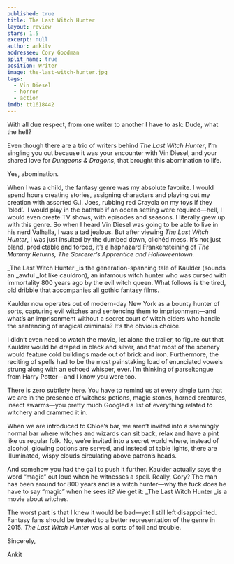 ```yaml
---
published: true
title: The Last Witch Hunter
layout: review
stars: 1.5
excerpt: null
author: ankitv
addressee: Cory Goodman
split_name: true
position: Writer
image: the-last-witch-hunter.jpg
tags: 
  - Vin Diesel
  - horror
  - action
imdb: tt1618442
---
```


With all due respect, from one writer to another I have to ask: Dude, what the hell?

Even though there are a trio of writers behind _The Last Witch Hunter_, I’m singling you out because it was your encounter with Vin Diesel, and your shared love for _Dungeons & Dragons_, that brought this abomination to life. 

Yes, abomination. 

When I was a child, the fantasy genre was my absolute favorite. I would spend hours creating stories, assigning characters and playing out my creation with assorted G.I. Joes, rubbing red Crayola on my toys if they ‘bled’.  I would play in the bathtub if an ocean setting were required—hell, I would even create TV shows, with episodes and seasons. I literally grew up with this genre. So when I heard Vin Diesel was going to be able to live in his nerd Valhalla, I was a tad jealous. But after viewing _The Last Witch Hunter_, I was just insulted by the dumbed down, clichéd mess. It’s not just bland, predictable and forced, it’s a haphazard Frankensteining of _The Mummy Returns, The Sorcerer’s Apprentice _and_ Halloweentown._

_The Last Witch Hunter _is the generation-spanning tale of Kaulder (sounds an _awful _lot like cauldron), an infamous witch hunter who was cursed with immortality 800 years ago by the evil witch queen. What follows is the tired, old dribble that accompanies all gothic fantasy films. 

Kaulder now operates out of modern-day New York as a bounty hunter of sorts, capturing evil witches and sentencing them to imprisonment—and what’s an imprisonment without a secret court of witch elders who handle the sentencing of magical criminals? It’s the obvious choice. 

I didn’t even need to watch the movie, let alone the trailer, to figure out that Kaulder would be draped in black and silver, and that most of the scenery would feature cold buildings made out of brick and iron. Furthermore, the reciting of spells had to be the most painstaking load of enunciated vowels strung along with an echoed whisper, ever. I’m thinking of parseltongue from Harry Potter—and I know you were too.

There is zero subtlety here. You have to remind us at every single turn that we are in the presence of witches: potions, magic stones, horned creatures, insect swarms—you pretty much Googled a list of everything related to witchery and crammed it in. 

When we are introduced to Chloe’s bar, we aren’t invited into a seemingly normal bar where witches and wizards can sit back, relax and have a pint like us regular folk. No, we’re invited into a secret world where, instead of alcohol, glowing potions are served, and instead of table lights, there are illuminated, wispy clouds circulating above patron’s heads.  

And somehow you had the gall to push it further. Kaulder actually says the word “magic” out loud when he witnesses a spell. Really, Cory? The man has been around for 800 years and is a witch hunter—why the fuck does he have to say “magic” when he sees it? We get it: _The Last Witch Hunter _is a movie about witches. 

The worst part is that I knew it would be bad—yet I still left disappointed. Fantasy fans should be treated to a better representation of the genre in 2015. _The Last Witch Hunter_ was all sorts of toil and trouble.

Sincerely,

Ankit  